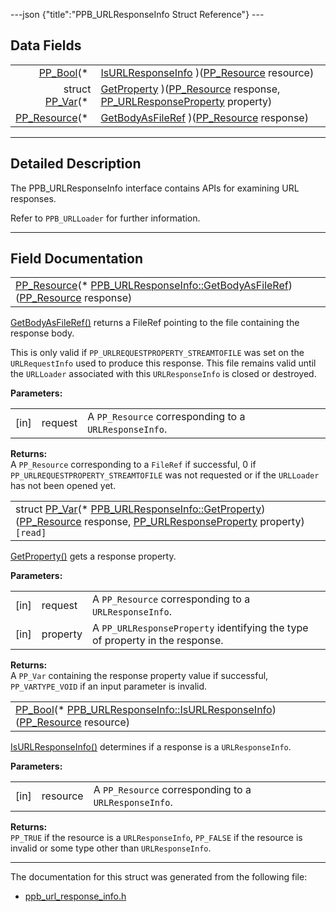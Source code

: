 ---json {"title":"PPB\_URLResponseInfo Struct Reference"} ---

Data Fields
-----------

<table><tbody><tr class="odd"><td style="text-align: right;"><a href="/docs/native-client/pepper_beta/c/group___enums#ga4f272d99be14aacafe08dfd4ef830918" class="el">PP_Bool</a>(* </td><td><a href="/docs/native-client/pepper_beta/c/struct_p_p_b___u_r_l_response_info__1__0#a0bb553375716a3966176ae01f6146d5a" class="el">IsURLResponseInfo</a> )(<a href="/docs/native-client/pepper_beta/c/group___typedefs#gafdc3895ee80f4750d0d95ae1b677e9b7" class="el">PP_Resource</a> resource)</td></tr><tr class="even"><td style="text-align: right;">struct <a href="/docs/native-client/pepper_beta/c/struct_p_p___var/" class="el">PP_Var</a>(* </td><td><a href="/docs/native-client/pepper_beta/c/struct_p_p_b___u_r_l_response_info__1__0#a3fff27f7102320e9efbd59dc83e62ddf" class="el">GetProperty</a> )(<a href="/docs/native-client/pepper_beta/c/group___typedefs#gafdc3895ee80f4750d0d95ae1b677e9b7" class="el">PP_Resource</a> response, <a href="/docs/native-client/pepper_beta/c/group___enums#ga642e6199b27df69aad84aff5597041e0" class="el">PP_URLResponseProperty</a> property)</td></tr><tr class="odd"><td style="text-align: right;"><a href="/docs/native-client/pepper_beta/c/group___typedefs#gafdc3895ee80f4750d0d95ae1b677e9b7" class="el">PP_Resource</a>(* </td><td><a href="/docs/native-client/pepper_beta/c/struct_p_p_b___u_r_l_response_info__1__0#a5c826b8217ceede947eda843e0566d2b" class="el">GetBodyAsFileRef</a> )(<a href="/docs/native-client/pepper_beta/c/group___typedefs#gafdc3895ee80f4750d0d95ae1b677e9b7" class="el">PP_Resource</a> response)</td></tr></tbody></table>

------------------------------------------------------------------------

<span id="details" class="anchor" style="margin: 0;"></span>

Detailed Description
--------------------

The PPB\_URLResponseInfo interface contains APIs for examining URL responses.

Refer to `PPB_URLLoader` for further information.

------------------------------------------------------------------------

Field Documentation
-------------------

<span id="a5c826b8217ceede947eda843e0566d2b" class="anchor" style="margin: 0;"></span>

<table><tbody><tr class="odd"><td><a href="/docs/native-client/pepper_beta/c/group___typedefs#gafdc3895ee80f4750d0d95ae1b677e9b7" class="el">PP_Resource</a>(* <a href="/docs/native-client/pepper_beta/c/struct_p_p_b___u_r_l_response_info__1__0#a5c826b8217ceede947eda843e0566d2b" class="el">PPB_URLResponseInfo::GetBodyAsFileRef</a>)(<a href="/docs/native-client/pepper_beta/c/group___typedefs#gafdc3895ee80f4750d0d95ae1b677e9b7" class="el">PP_Resource</a> response)</td></tr></tbody></table>

<a href="/docs/native-client/pepper_beta/c/struct_p_p_b___u_r_l_response_info__1__0#a5c826b8217ceede947eda843e0566d2b" class="el" title="GetBodyAsFileRef() returns a FileRef pointing to the file containing the response body...">GetBodyAsFileRef()</a> returns a FileRef pointing to the file containing the response body.

This is only valid if `PP_URLREQUESTPROPERTY_STREAMTOFILE` was set on the `URLRequestInfo` used to produce this response. This file remains valid until the `URLLoader` associated with this `URLResponseInfo` is closed or destroyed.

**Parameters:**  
<table><tbody><tr class="odd"><td>[in]</td><td>request</td><td>A <code>PP_Resource</code> corresponding to a <code>URLResponseInfo</code>.</td></tr></tbody></table>

<!-- -->

**Returns:**  
A `PP_Resource` corresponding to a `FileRef` if successful, 0 if `PP_URLREQUESTPROPERTY_STREAMTOFILE` was not requested or if the `URLLoader` has not been opened yet.

<span id="a3fff27f7102320e9efbd59dc83e62ddf" class="anchor" style="margin: 0;"></span>

<table><tbody><tr class="odd"><td>struct <a href="/docs/native-client/pepper_beta/c/struct_p_p___var/" class="el">PP_Var</a>(* <a href="/docs/native-client/pepper_beta/c/struct_p_p_b___u_r_l_response_info__1__0#a3fff27f7102320e9efbd59dc83e62ddf" class="el">PPB_URLResponseInfo::GetProperty</a>)(<a href="/docs/native-client/pepper_beta/c/group___typedefs#gafdc3895ee80f4750d0d95ae1b677e9b7" class="el">PP_Resource</a> response, <a href="/docs/native-client/pepper_beta/c/group___enums#ga642e6199b27df69aad84aff5597041e0" class="el">PP_URLResponseProperty</a> property)<code> [read]</code></td></tr></tbody></table>

<a href="/docs/native-client/pepper_beta/c/struct_p_p_b___u_r_l_response_info__1__0#a3fff27f7102320e9efbd59dc83e62ddf" class="el" title="GetProperty() gets a response property.">GetProperty()</a> gets a response property.

**Parameters:**  
<table><tbody><tr class="odd"><td>[in]</td><td>request</td><td>A <code>PP_Resource</code> corresponding to a <code>URLResponseInfo</code>.</td></tr><tr class="even"><td>[in]</td><td>property</td><td>A <code>PP_URLResponseProperty</code> identifying the type of property in the response.</td></tr></tbody></table>

<!-- -->

**Returns:**  
A `PP_Var` containing the response property value if successful, `PP_VARTYPE_VOID` if an input parameter is invalid.

<span id="a0bb553375716a3966176ae01f6146d5a" class="anchor" style="margin: 0;"></span>

<table><tbody><tr class="odd"><td><a href="/docs/native-client/pepper_beta/c/group___enums#ga4f272d99be14aacafe08dfd4ef830918" class="el">PP_Bool</a>(* <a href="/docs/native-client/pepper_beta/c/struct_p_p_b___u_r_l_response_info__1__0#a0bb553375716a3966176ae01f6146d5a" class="el">PPB_URLResponseInfo::IsURLResponseInfo</a>)(<a href="/docs/native-client/pepper_beta/c/group___typedefs#gafdc3895ee80f4750d0d95ae1b677e9b7" class="el">PP_Resource</a> resource)</td></tr></tbody></table>

<a href="/docs/native-client/pepper_beta/c/struct_p_p_b___u_r_l_response_info__1__0#a0bb553375716a3966176ae01f6146d5a" class="el" title="IsURLResponseInfo() determines if a response is a URLResponseInfo.">IsURLResponseInfo()</a> determines if a response is a `URLResponseInfo`.

**Parameters:**  
<table><tbody><tr class="odd"><td>[in]</td><td>resource</td><td>A <code>PP_Resource</code> corresponding to a <code>URLResponseInfo</code>.</td></tr></tbody></table>

<!-- -->

**Returns:**  
`PP_TRUE` if the resource is a `URLResponseInfo`, `PP_FALSE` if the resource is invalid or some type other than `URLResponseInfo`.

------------------------------------------------------------------------

The documentation for this struct was generated from the following file:

-   <a href="/docs/native-client/pepper_beta/c/ppb__url__response__info_8h/" class="el">ppb_url_response_info.h</a>
